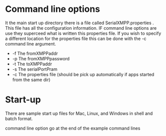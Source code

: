 # Command line options #
It the main start up directory there is a file called SerialXMPP.properties .  This file has all the configuration information.  IF command line options are use they superceed what is written this properties file.  If you wish to specify a different location for the properties file this can be done with the -c command line argument.


  * -f  The fromXMPPaddr
  * -p  The fromXMPPpassword
  * -t  The toXMPPaddr
  * -s  The serialPortPram
  * -c  The properties file (should be pick up automatically if apps started from the same dir)

# Start-up #
There are sample start up files for Mac, Linux, and Windows in shell and batch format.

command line option go at the end of the example command lines